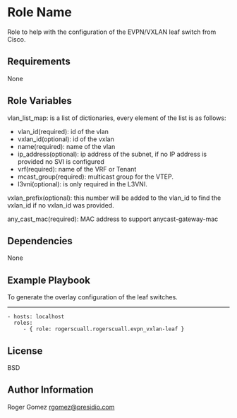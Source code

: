 Role Name
=========

Role to help with the configuration of the EVPN/VXLAN leaf switch from Cisco.

Requirements
------------

None

Role Variables
--------------
vlan_list_map: is a list of dictionaries, every element of the list is as follows:
- vlan_id(required): id of the vlan
- vxlan_id(optional): id of the vxlan
- name(required): name of the vlan
- ip_address(optional): ip address of the subnet, if no IP address is provided no SVI is configured
- vrf(required): name of the VRF or Tenant
- mcast_group(required): multicast group for the VTEP.
- l3vni(optional): is only required in the L3VNI. 

vxlan_prefix(optional): this number will be added to the vlan_id to find the vxlan_id if no vxlan_id was provided.

any_cast_mac(required): MAC address to support anycast-gateway-mac

Dependencies
------------

None


Example Playbook
----------------

To generate the overlay configuration of the leaf switches.

---
    - hosts: localhost
      roles:
         - { role: rogerscuall.rogerscuall.evpn_vxlan-leaf }

License
-------

BSD

Author Information
------------------

Roger Gomez rgomez@presidio.com
